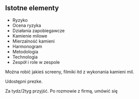 
## Istotne elementy
- Ryzyko
- Ocena ryzyka
- Działania zapobiegawcze
- Kamienie milowe
- Mierzalność kamieni
- Harmonogram
- Metodologia
- Technologia
- Zespół i role w zespole

Można robić jakieś screeny, filmiki itd z wykonania kamieni mil. 

Udostępni prezke.

Za tydz/2tyg przyjść. Po rozmowie z firmą, umówić się
